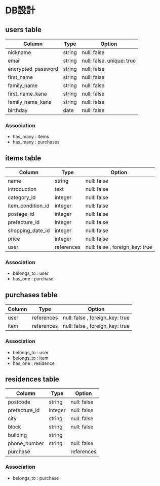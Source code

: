 # DB設計

## users table

| Column                | Type           | Option           |
| --------------------- | -------------- | ---------------- |
| nickname              | string         | null: false      |
| email                 | string         | null: false, unique: true      |
| encrypted_password    | string         | null: false      |
| first_name            | string         | null: false      |
| family_name           | string         | null: false      |
| first_name_kana       | string         | null: false      |
| family_name_kana      | string         | null: false      |
| birthday              | date           | null: false      |

### Association

- has_many : items
- has_many : purchases

## items table

| Column                | Type           | Option           |
| --------------------- | -------------- | ---------------- |
| name                  | string         | null: false      |
| introduction          | text           | null: false      |
| category_id           | integer        | null: false      |
| item_condition_id     | integer        | null: false      |
| postage_id            | integer        | null: false      |
| prefecture_id         | integer        | null: false      |
| shopping_date_id      | integer        | null: false      |
| price                 | integer        | null: false      |
| user                  | references     | null: false , foreign_key: true     |

### Association

- belongs_to : user
- has_one : purchase

## purchases table

| Column                | Type           | Option           |
| --------------------- | -------------- | ---------------- |
| user                  | references     | null: false , foreign_key: true     |
| item                  | references     | null: false , foreign_key: true     |

### Association

- belongs_to : user
- belongs_to : item
- has_one     : residence

## residences table

|Column                 | Type           | Option           |
| --------------------- | -------------- | ---------------- |
| postcode              | string         | null: false      |
| prefecture_id         | integer        | null: false      |
| city                  | string         | null: false      |
| block                 | string         | null: false      |
| building              | string         |                  |
| phone_number          | string         | null: false      |
| purchase |            | references     | null: false , foreign_key |
### Association

- belongs_to : purchase

